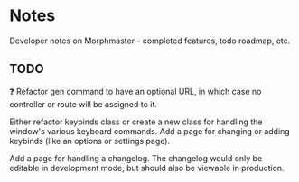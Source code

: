 # Notes

Developer notes on Morphmaster - completed features, todo roadmap, etc.

## TODO

❓ Refactor gen command to have an optional URL, in which case no controller or route will be assigned to it.

Either refactor keybinds class or create a new class for handling the window's various keyboard commands. Add a page for changing or adding keybinds (like an options or settings page).

Add a page for handling a changelog. The changelog would only be editable in development mode, but should also be viewable in production.
